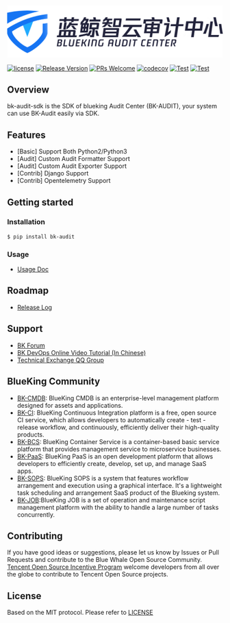 ![logo.png](assests/logo.png)

[![license](https://img.shields.io/badge/license-MIT-brightgreen.svg?style=flat)](https://github.com/TencentBlueKing/bk-audit-python-sdk/blob/master/LICENSE.txt)
[![Release Version](https://img.shields.io/badge/release-1.0.0-brightgreen.svg)](https://github.com/TencentBlueKing/bk-audit-python-sdk/releases)
[![PRs Welcome](https://img.shields.io/badge/PRs-welcome-brightgreen.svg)](https://github.com/TencentBlueKing/bk-audit-python-sdk/pulls)
[![codecov](https://codecov.io/github/TencentBlueKing/bk-audit-python-sdk/branch/master/graph/badge.svg?token=CUG20ZMOVQ)](https://codecov.io/github/TencentBlueKing/bk-audit-python-sdk)
[![Test](https://github.com/TencentBlueKing/bk-audit-python-sdk/actions/workflows/unittest_py3.yml/badge.svg)](https://github.com/TencentBlueKing/bk-audit-python-sdk/actions/workflows/unittest_py3.yml)
[![Test](https://github.com/TencentBlueKing/bk-audit-python-sdk/actions/workflows/unittest_py2.yml/badge.svg)](https://github.com/TencentBlueKing/bk-audit-python-sdk/actions/workflows/unittest_py2.yml)

## Overview

bk-audit-sdk is the SDK of blueking Audit Center (BK-AUDIT), your system can use BK-Audit easily via SDK.

## Features

- [Basic] Support Both Python2/Python3
- [Audit] Custom Audit Formatter Support
- [Audit] Custom Audit Exporter Support
- [Contrib] Django Support
- [Contrib] Opentelemetry Support

## Getting started

### Installation

```bash
$ pip install bk-audit
```

### Usage

- [Usage Doc](docs/usage.md)

## Roadmap

- [Release Log](release.md)

## Support

- [BK Forum](https://bk.tencent.com/s-mart/community)
- [BK DevOps Online Video Tutorial (In Chinese)](https://bk.tencent.com/s-mart/video/)
- [Technical Exchange QQ Group](https://jq.qq.com/?_wv=1027&k=5zk8F7G)

## BlueKing Community

- [BK-CMDB](https://github.com/Tencent/bk-cmdb): BlueKing CMDB is an enterprise-level management platform designed for assets and applications.
- [BK-CI](https://github.com/Tencent/bk-ci): BlueKing Continuous Integration platform is a free, open source CI service, which allows developers to automatically create - test - release workflow, and continuously, efficiently deliver their high-quality products.
- [BK-BCS](https://github.com/Tencent/bk-bcs): BlueKing Container Service is a container-based basic service platform that provides management service to microservice businesses.
- [BK-PaaS](https://github.com/Tencent/bk-paas): BlueKing PaaS is an open development platform that allows developers to efficiently create, develop, set up, and manage SaaS apps.
- [BK-SOPS](https://github.com/Tencent/bk-sops): BlueKing SOPS is a system that features workflow arrangement and execution using a graphical interface. It's a lightweight task scheduling and arrangement SaaS product of the Blueking system.
- [BK-JOB](https://github.com/Tencent/bk-job):BlueKing JOB is a set of operation and maintenance script management platform with the ability to handle a large number of tasks concurrently.


## Contributing

If you have good ideas or suggestions, please let us know by Issues or Pull Requests and contribute to the Blue Whale Open Source Community.      
[Tencent Open Source Incentive Program](https://opensource.tencent.com/contribution) welcome developers from all over the globe to contribute to Tencent Open Source projects.

## License

Based on the MIT protocol. Please refer to [LICENSE](LICENSE.txt)
